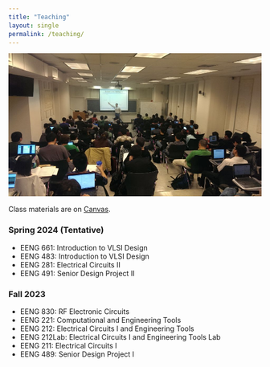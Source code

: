 ```yaml
--- 
title: "Teaching"
layout: single 
permalink: /teaching/ 
---
```


![](/assets/images/teaching-top.jpg)

Class materials are on [Canvas](http://my.nyit.edu).  

### Spring 2024 (Tentative)
*   EENG 661: Introduction to VLSI Design
*   EENG 483: Introduction to VLSI Design
*   EENG 281: Electrical Circuits II 
*   EENG 491: Senior Design Project II

### Fall 2023
*   EENG 830: RF Electronic Circuits
*   EENG 221: Computational and Engineering Tools
*   EENG 212: Electrical Circuits I and Engineering Tools
*   EENG 212Lab: Electrical Circuits I and Engineering Tools Lab
*   EENG 211: Electrical Circuits I
*   EENG 489: Senior Design Project I

